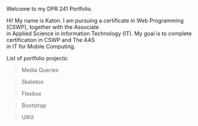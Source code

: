 Welcome to my DPR 241 Portfolio.

Hi! My name is Katon. I am pursuing a certificate in Web Programming (CSWP), together with the Associate  
in Applied Science in Information Technology (IT). My goal is to complete certification in CSWP and The AAS  
in IT for Mobile Computing. 


List of portfolio projects:<br>

> Media Queries<br>

> Skeleton<br>

> Flexbox<br>

> Bootstrap<br>

> UIKit
 

